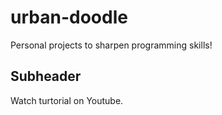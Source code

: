 # urban-doodle

Personal projects to sharpen programming skills!
 

 ## Subheader

 Watch turtorial on Youtube.

